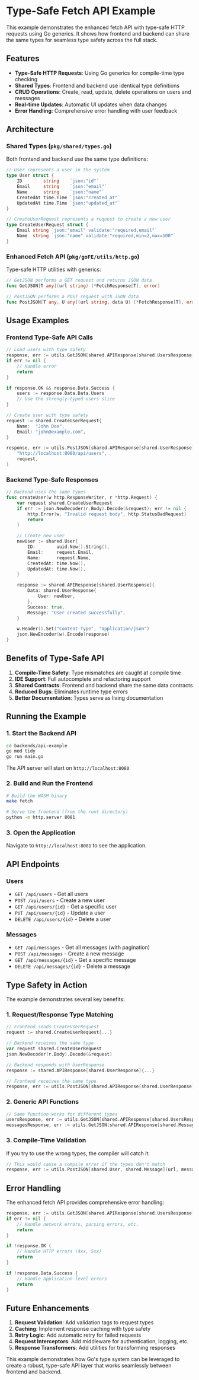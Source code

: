 # Type-Safe Fetch API Example

This example demonstrates the enhanced fetch API with type-safe HTTP requests using Go generics. It shows how frontend and backend can share the same types for seamless type safety across the full stack.

## Features

- **Type-Safe HTTP Requests**: Using Go generics for compile-time type checking
- **Shared Types**: Frontend and backend use identical type definitions
- **CRUD Operations**: Create, read, update, delete operations on users and messages
- **Real-time Updates**: Automatic UI updates when data changes
- **Error Handling**: Comprehensive error handling with user feedback

## Architecture

### Shared Types (`pkg/shared/types.go`)
Both frontend and backend use the same type definitions:

```go
// User represents a user in the system
type User struct {
    ID        string    `json:"id"`
    Email     string    `json:"email"`
    Name      string    `json:"name"`
    CreatedAt time.Time `json:"created_at"`
    UpdatedAt time.Time `json:"updated_at"`
}

// CreateUserRequest represents a request to create a new user
type CreateUserRequest struct {
    Email string `json:"email" validate:"required,email"`
    Name  string `json:"name" validate:"required,min=2,max=100"`
}
```

### Enhanced Fetch API (`pkg/goFE/utils/http.go`)
Type-safe HTTP utilities with generics:

```go
// GetJSON performs a GET request and returns JSON data
func GetJSON[T any](url string) (*FetchResponse[T], error)

// PostJSON performs a POST request with JSON data
func PostJSON[T any, U any](url string, data U) (*FetchResponse[T], error)
```

## Usage Examples

### Frontend Type-Safe API Calls

```go
// Load users with type safety
response, err := utils.GetJSON[shared.APIResponse[shared.UsersResponse]]("http://localhost:8080/api/users")
if err != nil {
    // Handle error
    return
}

if response.OK && response.Data.Success {
    users := response.Data.Data.Users
    // Use the strongly-typed users slice
}

// Create user with type safety
request := shared.CreateUserRequest{
    Name:  "John Doe",
    Email: "john@example.com",
}

response, err := utils.PostJSON[shared.APIResponse[shared.UserResponse], shared.CreateUserRequest](
    "http://localhost:8080/api/users", 
    request,
)
```

### Backend Type-Safe Responses

```go
// Backend uses the same types
func createUser(w http.ResponseWriter, r *http.Request) {
    var request shared.CreateUserRequest
    if err := json.NewDecoder(r.Body).Decode(&request); err != nil {
        http.Error(w, "Invalid request body", http.StatusBadRequest)
        return
    }

    // Create new user
    newUser := shared.User{
        ID:        uuid.New().String(),
        Email:     request.Email,
        Name:      request.Name,
        CreatedAt: time.Now(),
        UpdatedAt: time.Now(),
    }

    response := shared.APIResponse[shared.UserResponse]{
        Data: shared.UserResponse{
            User: newUser,
        },
        Success: true,
        Message: "User created successfully",
    }

    w.Header().Set("Content-Type", "application/json")
    json.NewEncoder(w).Encode(response)
}
```

## Benefits of Type-Safe API

1. **Compile-Time Safety**: Type mismatches are caught at compile time
2. **IDE Support**: Full autocomplete and refactoring support
3. **Shared Contracts**: Frontend and backend share the same data contracts
4. **Reduced Bugs**: Eliminates runtime type errors
5. **Better Documentation**: Types serve as living documentation

## Running the Example

### 1. Start the Backend API

```bash
cd backends/api-example
go mod tidy
go run main.go
```

The API server will start on `http://localhost:8080`

### 2. Build and Run the Frontend

```bash
# Build the WASM binary
make fetch

# Serve the frontend (from the root directory)
python -m http.server 8081
```

### 3. Open the Application

Navigate to `http://localhost:8081` to see the application.

## API Endpoints

### Users
- `GET /api/users` - Get all users
- `POST /api/users` - Create a new user
- `GET /api/users/{id}` - Get a specific user
- `PUT /api/users/{id}` - Update a user
- `DELETE /api/users/{id}` - Delete a user

### Messages
- `GET /api/messages` - Get all messages (with pagination)
- `POST /api/messages` - Create a new message
- `GET /api/messages/{id}` - Get a specific message
- `DELETE /api/messages/{id}` - Delete a message

## Type Safety in Action

The example demonstrates several key benefits:

### 1. Request/Response Type Matching
```go
// Frontend sends CreateUserRequest
request := shared.CreateUserRequest{...}

// Backend receives the same type
var request shared.CreateUserRequest
json.NewDecoder(r.Body).Decode(&request)

// Backend responds with UserResponse
response := shared.APIResponse[shared.UserResponse]{...}

// Frontend receives the same type
response, err := utils.PostJSON[shared.APIResponse[shared.UserResponse], shared.CreateUserRequest](...)
```

### 2. Generic API Functions
```go
// Same function works for different types
usersResponse, err := utils.GetJSON[shared.APIResponse[shared.UsersResponse]](url)
messagesResponse, err := utils.GetJSON[shared.APIResponse[shared.MessagesResponse]](url)
```

### 3. Compile-Time Validation
If you try to use the wrong types, the compiler will catch it:

```go
// This would cause a compile error if the types don't match
response, err := utils.PostJSON[shared.User, shared.Message](url, messageData)
```

## Error Handling

The enhanced fetch API provides comprehensive error handling:

```go
response, err := utils.GetJSON[shared.APIResponse[shared.UsersResponse]](url)
if err != nil {
    // Handle network errors, parsing errors, etc.
    return
}

if !response.OK {
    // Handle HTTP errors (4xx, 5xx)
    return
}

if !response.Data.Success {
    // Handle application-level errors
    return
}
```

## Future Enhancements

1. **Request Validation**: Add validation tags to request types
2. **Caching**: Implement response caching with type safety
3. **Retry Logic**: Add automatic retry for failed requests
4. **Request Interceptors**: Add middleware for authentication, logging, etc.
5. **Response Transformers**: Add utilities for transforming responses

This example demonstrates how Go's type system can be leveraged to create a robust, type-safe API layer that works seamlessly between frontend and backend. 